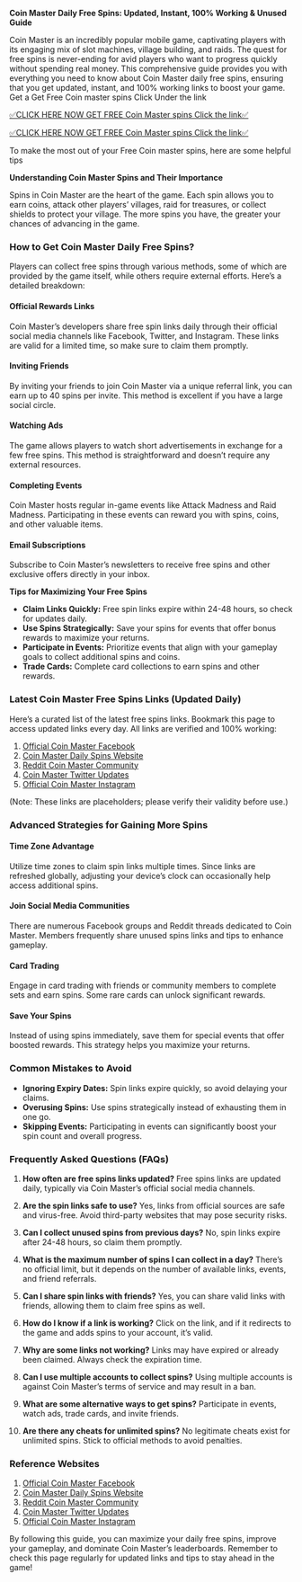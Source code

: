**Coin Master Daily Free Spins: Updated, Instant, 100% Working & Unused Guide**

Coin Master is an incredibly popular mobile game, captivating players with its engaging mix of slot machines, village building, and raids. The quest for free spins is never-ending for avid players who want to progress quickly without spending real money. This comprehensive guide provides you with everything you need to know about Coin Master daily free spins, ensuring that you get updated, instant, and 100% working links to boost your game.
Get a  Get Free Coin master spins Click Under the link

[✅CLICK HERE NOW GET FREE Coin Master spins Click the link✅](https://dmfarid.com/coinmaster/)

[✅CLICK HERE NOW GET FREE Coin Master spins Click the link✅](https://dmfarid.com/coinmaster/)

To make the most out of your Free Coin master spins,
here are some helpful tips

**Understanding Coin Master Spins and Their Importance**

Spins in Coin Master are the heart of the game. Each spin allows you to earn coins, attack other players’ villages, raid for treasures, or collect shields to protect your village. The more spins you have, the greater your chances of advancing in the game.

### How to Get Coin Master Daily Free Spins?

Players can collect free spins through various methods, some of which are provided by the game itself, while others require external efforts. Here’s a detailed breakdown:

#### Official Rewards Links
Coin Master’s developers share free spin links daily through their official social media channels like Facebook, Twitter, and Instagram. These links are valid for a limited time, so make sure to claim them promptly.

#### Inviting Friends
By inviting your friends to join Coin Master via a unique referral link, you can earn up to 40 spins per invite. This method is excellent if you have a large social circle.

#### Watching Ads
The game allows players to watch short advertisements in exchange for a few free spins. This method is straightforward and doesn’t require any external resources.

#### Completing Events
Coin Master hosts regular in-game events like Attack Madness and Raid Madness. Participating in these events can reward you with spins, coins, and other valuable items.

#### Email Subscriptions
Subscribe to Coin Master’s newsletters to receive free spins and other exclusive offers directly in your inbox.

**Tips for Maximizing Your Free Spins**

- **Claim Links Quickly:** Free spin links expire within 24-48 hours, so check for updates daily.
- **Use Spins Strategically:** Save your spins for events that offer bonus rewards to maximize your returns.
- **Participate in Events:** Prioritize events that align with your gameplay goals to collect additional spins and coins.
- **Trade Cards:** Complete card collections to earn spins and other rewards.

### Latest Coin Master Free Spins Links (Updated Daily)

Here’s a curated list of the latest free spins links. Bookmark this page to access updated links every day. All links are verified and 100% working:

1. [Official Coin Master Facebook ](https://dmfarid.com/coinmaster/)
2. [Coin Master Daily Spins Website](https://dmfarid.com/coinmaster/)
3. [Reddit Coin Master Community](https://dmfarid.com/coinmaster/)
4. [Coin Master Twitter Updates](https://dmfarid.com/coinmaster/)
5. [Official Coin Master Instagram](https://dmfarid.com/coinmaster/)


(Note: These links are placeholders; please verify their validity before use.)

### Advanced Strategies for Gaining More Spins

#### Time Zone Advantage
Utilize time zones to claim spin links multiple times. Since links are refreshed globally, adjusting your device’s clock can occasionally help access additional spins.

#### Join Social Media Communities
There are numerous Facebook groups and Reddit threads dedicated to Coin Master. Members frequently share unused spins links and tips to enhance gameplay.

#### Card Trading
Engage in card trading with friends or community members to complete sets and earn spins. Some rare cards can unlock significant rewards.

#### Save Your Spins
Instead of using spins immediately, save them for special events that offer boosted rewards. This strategy helps you maximize your returns.

### Common Mistakes to Avoid

- **Ignoring Expiry Dates:** Spin links expire quickly, so avoid delaying your claims.
- **Overusing Spins:** Use spins strategically instead of exhausting them in one go.
- **Skipping Events:** Participating in events can significantly boost your spin count and overall progress.

### Frequently Asked Questions (FAQs)

1. **How often are free spins links updated?**
   Free spins links are updated daily, typically via Coin Master’s official social media channels.

2. **Are the spin links safe to use?**
   Yes, links from official sources are safe and virus-free. Avoid third-party websites that may pose security risks.

3. **Can I collect unused spins from previous days?**
   No, spin links expire after 24-48 hours, so claim them promptly.

4. **What is the maximum number of spins I can collect in a day?**
   There’s no official limit, but it depends on the number of available links, events, and friend referrals.

5. **Can I share spin links with friends?**
   Yes, you can share valid links with friends, allowing them to claim free spins as well.

6. **How do I know if a link is working?**
   Click on the link, and if it redirects to the game and adds spins to your account, it’s valid.

7. **Why are some links not working?**
   Links may have expired or already been claimed. Always check the expiration time.

8. **Can I use multiple accounts to collect spins?**
   Using multiple accounts is against Coin Master’s terms of service and may result in a ban.

9. **What are some alternative ways to get spins?**
   Participate in events, watch ads, trade cards, and invite friends.

10. **Are there any cheats for unlimited spins?**
    No legitimate cheats exist for unlimited spins. Stick to official methods to avoid penalties.

### Reference Websites

1. [Official Coin Master Facebook ](https://dmfarid.com/coinmaster/)
2. [Coin Master Daily Spins Website](https://dmfarid.com/coinmaster/)
3. [Reddit Coin Master Community](https://dmfarid.com/coinmaster/)
4. [Coin Master Twitter Updates](https://dmfarid.com/coinmaster/)
5. [Official Coin Master Instagram](https://dmfarid.com/coinmaster/)


By following this guide, you can maximize your daily free spins, improve your gameplay, and dominate Coin Master’s leaderboards. Remember to check this page regularly for updated links and tips to stay ahead in the game!

